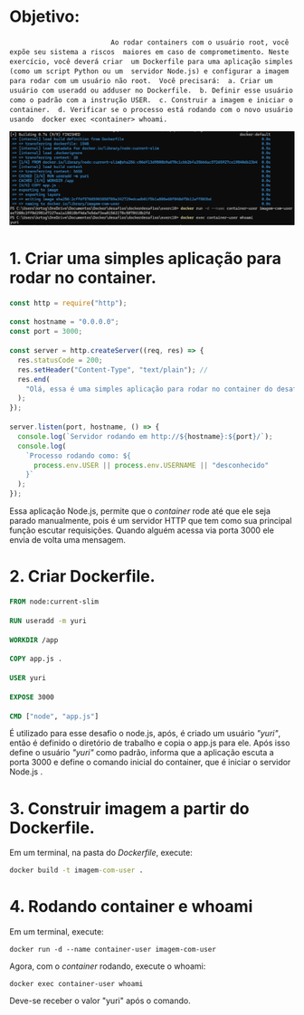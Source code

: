 # Objetivo:

`                         Ao rodar containers com o usuário root, você expõe seu sistema a riscos 
maiores em caso de comprometimento. Neste exercício, você deverá criar 
um Dockerfile para uma aplicação simples (como um script Python ou um 
servidor Node.js) e configurar a imagem para rodar com um usuário não
root. 
Você precisará: 
a. Criar um usuário com useradd ou adduser no Dockerfile. 
b. Definir esse usuário como o padrão com a instrução USER. 
c. Construir a imagem e iniciar o container. 
d. Verificar se o processo está rodando com o novo usuário usando 
docker exec <container> whoami.`

![visão geral do desafio](/exerc10/visao-geral2.0.png)

# 1. Criar uma simples aplicação para rodar no container.

```js
const http = require("http");

const hostname = "0.0.0.0";
const port = 3000;

const server = http.createServer((req, res) => {
  res.statusCode = 200;
  res.setHeader("Content-Type", "text/plain"); //
  res.end(
    "Olá, essa é uma simples aplicação para rodar no container do desafio 10!\n"
  );
});

server.listen(port, hostname, () => {
  console.log(`Servidor rodando em http://${hostname}:${port}/`);
  console.log(
    `Processo rodando como: ${
      process.env.USER || process.env.USERNAME || "desconhecido"
    }`
  );
});
```

Essa aplicação Node.js, permite que o _container_ rode até que ele seja parado manualmente, pois é um servidor HTTP que tem como sua principal função escutar requisições. Quando alguém acessa via porta 3000 ele envia de volta uma mensagem.

# 2. Criar Dockerfile.

```Dockerfile
FROM node:current-slim

RUN useradd -m yuri

WORKDIR /app

COPY app.js .

USER yuri

EXPOSE 3000

CMD ["node", "app.js"]
```

É utilizado para esse desafio o node.js, após, é criado um usuário _"yuri"_, então é definido o diretório de trabalho e copia o app.js para ele. Após isso define o usuário _"yuri"_ como padrão, informa que a aplicação escuta a porta 3000 e define o comando inicial do container, que é iniciar o servidor Node.js .

# 3. Construir imagem a partir do Dockerfile.

Em um terminal, na pasta do _Dockerfile_, execute:

```cmd
docker build -t imagem-com-user .
```

# 4. Rodando container e whoami

Em um terminal, execute:

```Docker
docker run -d --name container-user imagem-com-user
```

Agora, com o _container_ rodando, execute o whoami:

```Docker
docker exec container-user whoami
```

Deve-se receber o valor "yuri" após o comando.
